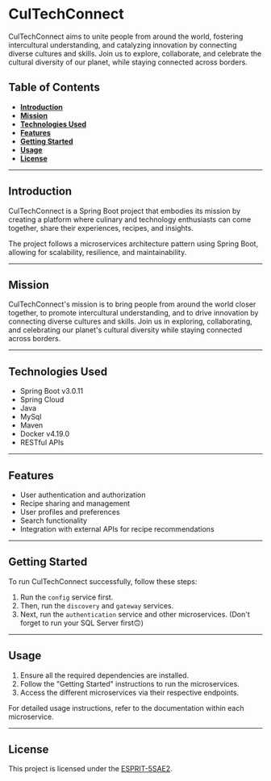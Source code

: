 # **CulTechConnect**

CulTechConnect aims to unite people from around the world, fostering intercultural understanding, and catalyzing innovation by connecting diverse cultures and skills. Join us to explore, collaborate, and celebrate the cultural diversity of our planet, while staying connected across borders.

## **Table of Contents**
- [**Introduction**](#introduction)
- [**Mission**](#mission)
- [**Technologies Used**](#technologies-used)
- [**Features**](#features)
- [**Getting Started**](#getting-started)
- [**Usage**](#usage)
- [**License**](#license)

---

## **Introduction**

CulTechConnect is a Spring Boot project that embodies its mission by creating a platform where culinary and technology enthusiasts can come together, share their experiences, recipes, and insights.

The project follows a microservices architecture pattern using Spring Boot, allowing for scalability, resilience, and maintainability.

---

## **Mission**

CulTechConnect's mission is to bring people from around the world closer together, to promote intercultural understanding, and to drive innovation by connecting diverse cultures and skills. Join us in exploring, collaborating, and celebrating our planet's cultural diversity while staying connected across borders.

---

## **Technologies Used**

- Spring Boot v3.0.11
- Spring Cloud
- Java
- MySql
- Maven
- Docker v4.19.0
- RESTful APIs

---

## **Features**

- User authentication and authorization
- Recipe sharing and management
- User profiles and preferences
- Search functionality
- Integration with external APIs for recipe recommendations

---

## **Getting Started**

To run CulTechConnect successfully, follow these steps:

1. Run the `config` service first.
2. Then, run the `discovery` and `gateway` services.
3. Next, run the `authentication` service and other microservices. (Don't forget to run your SQL Server first🙃)

---

## **Usage**

1. Ensure all the required dependencies are installed.
2. Follow the "Getting Started" instructions to run the microservices.
3. Access the different microservices via their respective endpoints.

For detailed usage instructions, refer to the documentation within each microservice.

---

## **License**

This project is licensed under the [ESPRIT-5SAE2](https://github.com/Wael-1497/CulTechConnect-BackEnd).
